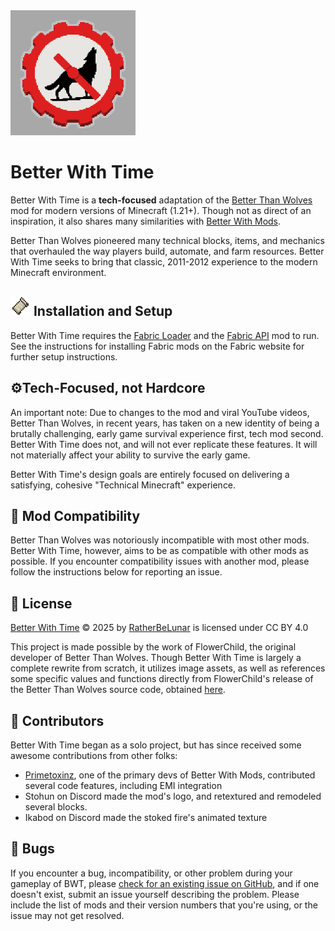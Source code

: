 <img src="better_with_time_logo.png" alt="drawing" width="200"/>

# Better With Time

Better With Time is a **tech-focused** adaptation of the [Better Than Wolves](https://github.com/BTW-Community/BTW-Public) mod for modern versions of Minecraft (1.21+). Though not as direct of an inspiration, it also shares many similarities with [Better With Mods](https://www.curseforge.com/minecraft/mc-mods/bwm-suite).

Better Than Wolves pioneered many technical blocks, items, and mechanics that overhauled the way players build, automate, and farm resources. Better With Time seeks to bring that classic, 2011-2012 experience to the modern Minecraft environment.

## ![Fabric](https://raw.githubusercontent.com/FabricMC/fabric/refs/heads/1.21.4/src/main/resources/assets/fabric/icon.png) Installation and Setup

Better With Time requires the [Fabric Loader](https://fabricmc.net/use/installer/) and the [Fabric API](https://modrinth.com/mod/fabric-api) mod to run.
See the instructions for installing Fabric mods on the Fabric website for further setup instructions. 

## ⚙️Tech-Focused, not Hardcore

An important note: Due to changes to the mod and viral YouTube videos, Better Than Wolves, in recent years, has taken on a new identity of being a brutally challenging, early game survival experience first, tech mod second.
Better With Time does not, and will not ever replicate these features. It will not materially affect your ability to survive the early game.

Better With Time's design goals are entirely focused on delivering a satisfying, cohesive "Technical Minecraft" experience.

## 🤝 Mod Compatibility

Better Than Wolves was notoriously incompatible with most other mods. Better With Time, however, aims to be as compatible with other mods as possible.
If you encounter compatibility issues with another mod, please follow the instructions below for reporting an issue.

## 📝 License

[Better With Time](https://github.com/RatherBeLunar/BetterWithTime) © 2025 by [RatherBeLunar](https://github.com/RatherBeLunar/BetterWithTime) is licensed under CC BY 4.0

This project is made possible by the work of FlowerChild, the original developer of Better Than Wolves.
Though Better With Time is largely a complete rewrite from scratch, it utilizes image assets, as well as references some specific values and functions directly from FlowerChild's release of the Better Than Wolves source code, obtained [here](https://forum.btwce.com/viewtopic.php?t=9863).

## 💜 Contributors

Better With Time began as a solo project, but has since received some awesome contributions from other folks:

- [Primetoxinz](https://github.com/primetoxinz), one of the primary devs of Better With Mods, contributed several code features, including EMI integration
- Stohun on Discord made the mod's logo, and retextured and remodeled several blocks.
- Ikabod on Discord made the stoked fire's animated texture

## 🐞 Bugs

If you encounter a bug, incompatibility, or other problem during your gameplay of BWT, please [check for an existing issue on GitHub](https://github.com/RatherBeLunar/BetterWithTime/issues), and if one doesn't exist, submit an issue yourself describing the problem.
Please include the list of mods and their version numbers that you're using, or the issue may not get resolved. 

